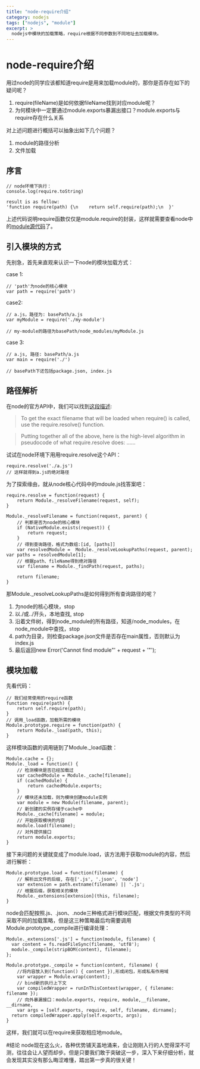 ```yaml
---
title: "node-require介绍"
category: nodejs
tags: ["nodejs", "module"]
excerpt: >
  nodejs中模块的加载策略，require根据不同参数到不同地址去加载模块。
---
```


# node-require介绍

用过node的同学应该都知道require是用来加载module的，那你是否存在如下的疑问呢？

1. require(fileName)是如何依据fileName找到对应module呢？
2. 为何模块中一定要通过module.exports暴漏出接口？module.exports与require存在什么关系

对上述问题进行概括可以抽象出如下几个问题？

1. module的路径分析
2. 文件加载

## 序言

    // node环境下执行：
    console.log(require.toString)

    result is as fellow:
    'function require(path) {\n    return self.require(path);\n  }'

上述代码说明require函数仅仅是module.require的封装，这样就需要查看node中的[module源代码](https://github.com/joyent/node/blob/master/lib/module.js)了。

## 引入模块的方式
先别急，首先来直观来认识一下node的模块加载方式：

case 1:

    // 'path'为node的核心模块
    var path = require('path')

case2:

    // a.js，路径为: basePath/a.js
    var myModule = require('./my-module')

    // my-module的路径为basePath/node_modules/myModule.js

case 3:

    // a.js, 路径: basePath/a.js
    var main = require('./')

    // basePath下还包括package.json, index.js

## 路径解析

在node的官方API中，我们可以找到[这段描述](http://nodejs.org/api/modules.html#modules_all_together):
> To get the exact filename that will be loaded when require() is called, use the require.resolve() function.

>Putting together all of the above, here is the high-level algorithm in pseudocode of what require.resolve does:
> ......

试试在node环境下用用require.resolve这个API：

    require.resolve('./a.js')
    // 这样就得到a.js的绝对路径


为了探索缘由，就从node核心代码中的mdoule.js找答案吧：

    require.resolve = function(request) {
        return Module._resolveFilename(request, self);
    }

    Module._resolveFilename = function(request, parent) {
        // 判断是否为node的核心模块
        if (NativeModule.exists(request)) {
            return request;
        }
        // 得到查询路径，格式为数组:[id, [paths]]
        var resolvedModule =  Module._resolveLookupPaths(request, parent);      var paths = resolvedModule[1];
        // 根据path、fileName得到绝对路径
        var filename = Module._findPath(request, paths);

        return filename;
    }

那Module._resolveLookupPaths是如何得到所有查询路径的呢？

1. 为node的核心模块，stop
2. 以./或../开头，本地查找, stop
3. 沿着文件树，得到node_module的所有路径，知道/node_modules，在node_module中查找，stop
4. path为目录，则检查package.json文件是否存在main属性，否则默认为index.js
5. 最后返回new Error('Cannot find module"' + request + '"');

## 模块加载

先看代码：

    // 我们经常使用的require函数
    function require(path) {
        return self.require(path);
    }
    // 调用_load函数，加载所需的模块
    Module.prototype.require = function(path) {
        return Module._load(path, this);
    }

这样模块函数的调用链到了Module._load函数：

    Module.cache = {};
    Module._load = function() {
        // 检测模块是否已经加载过
        var cachedModule = Module._cache[filename];
        if (cachedModule) {
            return cachedModule.exports;
        }
        // 模块还未加载，则为模块创建module实例
        var module = new Module(filename, parent);
        // 新创建的实例存储于cache中
        Module._cache[filename] = module;
        // 开始获取模块的内容
        module.load(filename);
        // 对外提供接口
        return module.exports;
    }

接下来问题的关键就变成了module.load，该方法用于获取module的内容，然后进行解析：

    Module.prototype.load = function(filename) {
        // 解析出文件的后缀, 存在['.js', '.json', 'node']
        var extension = path.extname(filename) || '.js';
        // 根据后缀，获取相关的模块
        Module._extensions[extension](this, filename);
    }

node会匹配按照.js、.json、.node三种格式进行模块匹配，根据文件类型的不同采取不同的加载策略，但是这三种策略最后均需要调用Module.prototype._compile进行编译处理：

    Module._extensions['.js'] = function(module, filename) {
      var content = fs.readFileSync(filename, 'utf8');
      module._compile(stripBOM(content), filename);
    };

    Module.prototype._compile = function(content, filename) {
        //将内容放入到(function() { content }),形成闭包，形成私有作用域
        var wrapper = Module.wrap(content);
        // bind新的执行上下文
        var compiledWrapper = runInThisContext(wrapper, { filename: filename });
        // 向外暴漏接口：module.exports, require, module,__filename,  __dirname,
        var args = [self.exports, require, self, filename, dirname];
      return compiledWrapper.apply(self.exports, args);
    }

这样，我们就可以在require来获取相应地module。

#结论
node现在这么火，各种优势铺天盖地涌来，会让刚刚入行的人觉得深不可测，往往会让人望而却步。但是只要我们敢于突破这一步，深入下来仔细分析，就会发现其实没有那么晦涩难懂，踏出第一步真的很关键！

